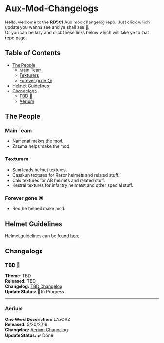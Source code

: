 # Aux-Mod-Changelogs <!-- omit in toc -->

Hello, welcome to the **RD501** Aux mod changelog repo. Just click which update you wanna see and ye shall see 👀.  
Or you can be lazy and click these links below which will take ye to that repo page.

## Table of Contents <!-- omit in toc -->

- [The People](#the-people)
  - [Main Team](#main-team)
  - [Texturers](#texturers)
  - [Forever gone 😢](#forever-gone-)
- [Helmet Guidelines](#helmet-guidelines)
- [Changelogs](#changelogs)
  - [TBD 🔮](#tbd-)
  - [Aerium](#aerium)

## The People

### Main Team
- Namenai makes the mod.
- Zatama helps make the mod.

### Texturers

- Sam leads helmet textures.
- Casskun textures for Razor helmets and related stuff.
- Calo textures for AB helmets and related stuff.
- Kestral textures for infantry helmetst and other special stuff.

### Forever gone 😢

* Rexi,he helped make mod.

## Helmet Guidelines

Helmet guidelines can be found [here](./Helmets/README.md)

## Changelogs

### TBD 🔮 
**Theme:** TBD  
**Released:** TBD  
**Changelog:** [TBD Changelog](https://www.youtube.com/watch?v=oHg5SJYRHA0)  
**Update Status:** 🚧 In Progress

---

### Aerium
**One Word Description:** LAZORZ  
**Released:** 5/20/2019  
**Changelog:** [Aerium Changelog](./Changelogs/Aireium/README.md)  
**Update Status:** ✔️ Done
